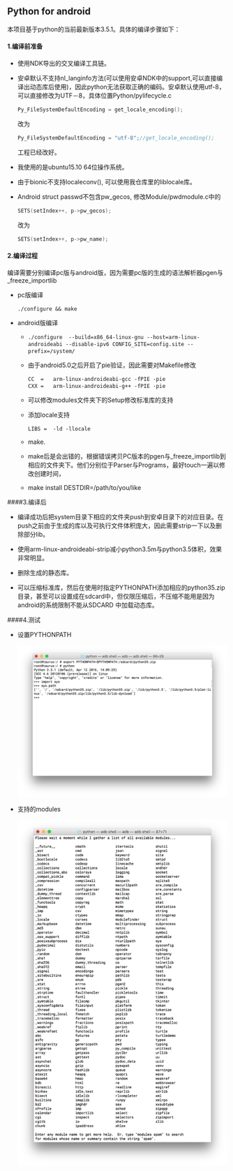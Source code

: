 ## Python for android

本项目基于python的当前最新版本3.5.1。具体的编译步骤如下：

#### 1.编译前准备

- 使用NDK导出的交叉编译工具链。

- 安卓默认不支持nl_langinfo方法(可以使用安卓NDK中的support,可以直接编译出动态库后使用)，因此python无法获取正确的编码。安卓默认使用utf-8，可以直接修改为UTF－8，具体位置Python/pylifecycle.c

  ```c
  Py_FileSystemDefaultEncoding = get_locale_encoding();
  ```

  改为

  ```c
  Py_FileSystemDefaultEncoding = "utf-8";//get_locale_encoding();
  ```

  工程已经改好。

- 我使用的是ubuntu15.10 64位操作系统。

- 由于bionic不支持localeconv(), 可以使用我仓库里的liblocale库。

- Android struct passwd不包含pw_gecos, 修改Module/pwdmodule.c中的

  ```c
  SETS(setIndex++, p->pw_gecos);
  ```

  改为

  ```c
  SETS(setIndex++, p->pw_name);
  ```

#### 2.编译过程

编译需要分别编译pc版与android版，因为需要pc版的生成的语法解析器pgen与_freeze_importlib

- pc版编译

  ```shell
  ./configure && make
  ```

- android版编译

  - ```shell
    ./configure  --build=x86_64-linux-gnu --host=arm-linux-androideabi --disable-ipv6 CONFIG_SITE=config.site --prefix=/system/
    ```

  - 由于android5.0之后开启了pie验证，因此需要对Makefile修改

    ```shell
    CC  =	arm-linux-androideabi-gcc -fPIE -pie
    CXX =	arm-linux-androideabi-g++ -fPIE -pie
    ```
    
  - 可以修改modules文件夹下的Setup修改标准库的支持

  - 添加locale支持

    ```shell
    LIBS =  -ld -llocale
    ```

  - make.

  - make后是会出错的，根据错误拷贝PC版本的pgen与_freeze_importlib到相应的文件夹下。他们分别位于Parser与Programs，最好touch一遍以修改创建时间，

  - make install DESTDIR=/path/to/you/like

####3.编译后

- 编译成功后把system目录下相应的文件夹push到安卓目录下的对应目录。在push之前由于生成的库以及可执行文件体积庞大，因此需要strip一下以及删除部分lib。


- 使用arm-linux-androideabi-strip减小python3.5m与python3.5体积，效果非常明显。


- 删除生成的静态库。


- 可以压缩标准库，然后在使用时指定PYTHONPATH添加相应的python35.zip目录，甚至可以设置成在sdcard中，但仅限压缩后，不压缩不能用是因为android的系统限制不能从SDCARD 中加载动态库。

####4.测试

- 设置PYTHONPATH

  ![path](art/path.png)


- 支持的modules

  ![modules](art/modules.png)
